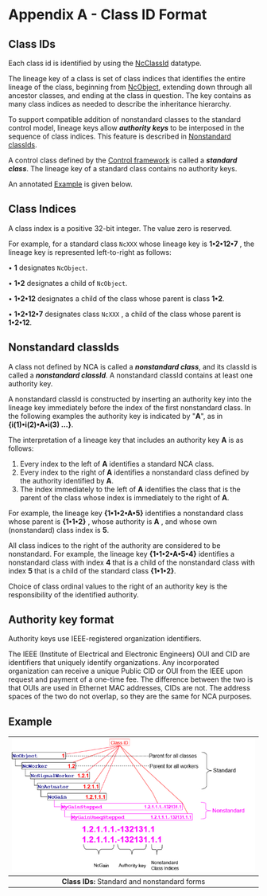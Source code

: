 # Appendix A - Class ID Format

## Class IDs

Each class id is identified by using the [NcClassId](https://specs.amwa.tv/ms-05-02/branches/v1.0-dev/docs/Framework.html#ncclassid) datatype.

The lineage key of a class is set of class indices that identifies the entire lineage of the class, beginning from [NcObject](https://specs.amwa.tv/ms-05-02/branches/v1.0-dev/docs/Framework.html#ncobject), extending down through all ancestor classes, and ending at the class in question. The key contains as many class indices as needed to describe the inheritance hierarchy.

To support compatible addition of nonstandard classes to the standard control model, lineage keys allow _**authority keys**_ to be interposed in the sequence of class indices. This feature is described in [Nonstandard classIds](#nonstandard-classids).

A control class defined by the [Control framework](https://specs.amwa.tv/ms-05-02/) is called a _**standard class**_. The lineage key of a standard class contains no authority keys.

An annotated [Example](#example) is given below.

## Class Indices

A class index is a positive 32-bit integer. The value zero is reserved.

For example, for a standard class `NcXXX` whose lineage key is **1•2•12•7** , the lineage key is represented left-to-right as follows:

• **1** designates `NcObject`.

• **1•2** designates a child of `NcObject`.

• **1•2•12** designates a child of the class whose parent is class **1•2**.

• **1•2•12•7** designates class `NcXXX` , a child of the class whose parent is **1•2•12**.

## Nonstandard classIds

A class not defined by NCA is called a _**nonstandard class**_, and its classId is called a _**nonstandard classId**_. A nonstandard classId contains at least one authority key.

A nonstandard classId is constructed by inserting an authority key into the lineage key immediately before the index of the first nonstandard class. In the following examples the authority key is indicated by "**A**", as in **{i(1)•i(2)•A•i(3) ...}**.

The interpretation of a lineage key that includes an authority key **A** is as follows:

1. Every index to the left of **A** identifies a standard NCA class.
2. Every index to the right of **A** identifies a nonstandard class defined by the authority identified by **A**.
3. The index immediately to the left of **A** identifies the class that is the parent of the class whose index is immediately to the right of **A**.

For example, the lineage key **{1•1•2•A•5}** identifies a nonstandard class whose parent is **{1•1•2}** , whose authority is **A** , and whose own (nonstandard) class index is **5**.

All class indices to the right of the authority are considered to be nonstandard. For example, the lineage key **{1•1•2•A•5•4}** identifies a nonstandard class with index **4** that is a child of the nonstandard class with index **5** that is a child of the standard class **{1•1•2}**.

Choice of class ordinal values to the right of an authority key is the responsibility of the identified authority.

## Authority key format

Authority keys use IEEE-registered organization identifiers.

The IEEE (Institute of Electrical and Electronic Engineers) OUI and CID are identifiers that uniquely identify organizations. Any incorporated organization can receive a unique Public CID or OUI from the IEEE upon request and payment of a one-time fee. The difference between the two is that OUIs are used in Ethernet MAC addresses, CIDs are not. The address spaces of the two do not overlap, so they are the same for NCA purposes.

## Example

| ![Standard and nonstandard class IDs for an NcGain subtree](images/ClassID.png) |
|:--:|
| **Class IDs:**  Standard and nonstandard forms |
